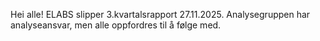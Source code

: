 Hei alle! ELABS slipper 3.kvartalsrapport 27.11.2025. Analysegruppen har analyseansvar, men alle oppfordres til å følge med.
